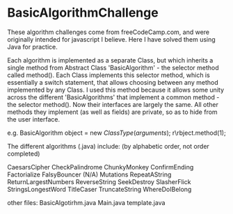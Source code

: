 # BasicAlgorithmChallenge


These algorithm challenges come from freeCodeCamp.com, and were originally
intended for javascript I believe. Here I have solved them using Java for
practice. 

Each algorithm is implemented as a separate Class, but which inherits a
single method from Abstract Class 'BasicAlgorithm' - the selector method
called method(). Each Class implements this selector method, which is 
essentially a switch statement, that allows choosing between any method 
implemented by any Class. I used this method because it allows some unity 
across the different 'BasicAlgorithms' that implement a common method - 
the selector method(). Now their interfaces are largely the same. 
All other methods they implement (as well as fields) are private, so as to
hide from the user interface. 

e.g.
BasicAlgorithm object = new *ClassType*(*arguments*);
r\rbject.method(1);


The different algorithms (.java) include: 
(by alphabetic order, not order completed)

CaesarsCipher
CheckPalindrome
ChunkyMonkey
ConfirmEnding
Factorialize
FalsyBouncer (N/A)
Mutations
RepeatAString
ReturnLargestNumbers
ReverseString
SeekDestroy
SlasherFlick
StringsLongestWord
TitleCaser
TruncateString
WhereDoIBelong

other files:
BasicAlgotirhm.java
Main.java
template.java

